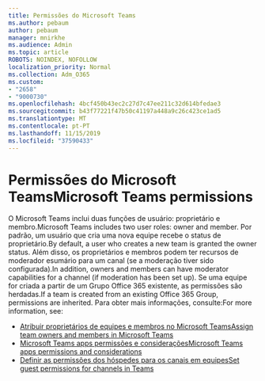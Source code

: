```yaml
---
title: Permissões do Microsoft Teams
ms.author: pebaum
author: pebaum
manager: mnirkhe
ms.audience: Admin
ms.topic: article
ROBOTS: NOINDEX, NOFOLLOW
localization_priority: Normal
ms.collection: Adm_O365
ms.custom:
- "2658"
- "9000730"
ms.openlocfilehash: 4bcf450b43ec2c27d7c47ee211c32d614bfedae3
ms.sourcegitcommit: b43f77221f47b50c41197a448a9c26c423ce1ad5
ms.translationtype: MT
ms.contentlocale: pt-PT
ms.lasthandoff: 11/15/2019
ms.locfileid: "37590433"
---
```

# <a name="microsoft-teams-permissions"></a><span data-ttu-id="7b9f5-102">Permissões do Microsoft Teams</span><span class="sxs-lookup"><span data-stu-id="7b9f5-102">Microsoft Teams permissions</span></span>

<span data-ttu-id="7b9f5-103">O Microsoft Teams inclui duas funções de usuário: proprietário e membro.</span><span class="sxs-lookup"><span data-stu-id="7b9f5-103">Microsoft Teams includes two user roles: owner and member.</span></span> <span data-ttu-id="7b9f5-104">Por padrão, um usuário que cria uma nova equipe recebe o status de proprietário.</span><span class="sxs-lookup"><span data-stu-id="7b9f5-104">By default, a user who creates a new team is granted the owner status.</span></span> <span data-ttu-id="7b9f5-105">Além disso, os proprietários e membros podem ter recursos de moderador esumário para um canal (se a moderação tiver sido configurada).</span><span class="sxs-lookup"><span data-stu-id="7b9f5-105">In addition, owners and members can have moderator capabilities for a channel (if moderation has been set up).</span></span> <span data-ttu-id="7b9f5-106">Se uma equipe for criada a partir de um Grupo Office 365 existente, as permissões são herdadas.</span><span class="sxs-lookup"><span data-stu-id="7b9f5-106">If a team is created from an existing Office 365 Group, permissions are inherited.</span></span> <span data-ttu-id="7b9f5-107">Para obter mais informações, consulte:</span><span class="sxs-lookup"><span data-stu-id="7b9f5-107">For more information, see:</span></span>

- [<span data-ttu-id="7b9f5-108">Atribuir proprietários de equipes e membros no Microsoft Teams</span><span class="sxs-lookup"><span data-stu-id="7b9f5-108">Assign team owners and members in Microsoft Teams</span></span>](https://docs.microsoft.com/microsoftteams/assign-roles-permissions)
- [<span data-ttu-id="7b9f5-109">Microsoft Teams apps permissões e considerações</span><span class="sxs-lookup"><span data-stu-id="7b9f5-109">Microsoft Teams apps permissions and considerations</span></span>](https://docs.microsoft.com/microsoftteams/app-permissions)
- [<span data-ttu-id="7b9f5-110">Definir as permissões dos hóspedes para os canais em equipes</span><span class="sxs-lookup"><span data-stu-id="7b9f5-110">Set guest permissions for channels in Teams</span></span>](https://support.office.com/article/4756c468-2746-4bfd-a582-736d55fcc169)
